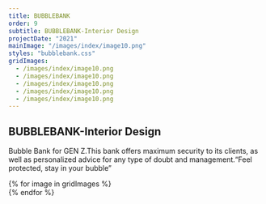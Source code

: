 ```yaml
---
title: BUBBLEBANK
order: 9
subtitle: BUBBLEBANK-Interior Design
projectDate: "2021"
mainImage: "/images/index/image10.png"
styles: "bubblebank.css"
gridImages:
  - /images/index/image10.png
  - /images/index/image10.png
  - /images/index/image10.png
  - /images/index/image10.png
  - /images/index/image10.png
---
```

<section class="section">
    <div class="details-container">
        <h1 class="title">BUBBLEBANK-Interior Design</h1>
        <p class="description">Bubble Bank for GEN Z.This bank offers maximum security to its clients, as well as personalized advice for any type of doubt and management.“Feel protected, stay in your bubble”</p>
    </div>
    <div class="grid container">
        <div class="image-container">
            <img class="img" src="/images/index/image10.png" alt="">
        </div>
        <div class="image-container">
            <img class="img" src="/images/index/image10.png" alt="">
        </div>
        <div class="grid one">
            {% for image in gridImages %}
                <div class="image-container">
                    <img class="img" src="{{ image }}" alt="">
                </div>
            {% endfor %}
        </div>
    </div>
</section>